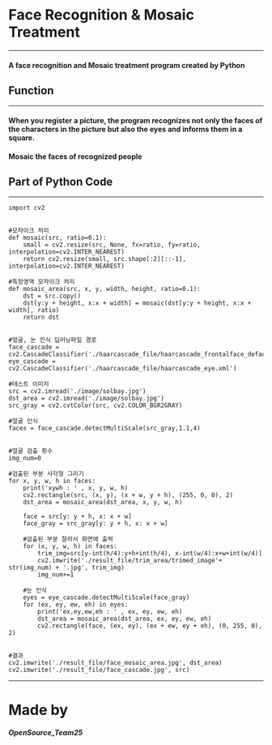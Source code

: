 # Face Recognition & Mosaic Treatment
---

#### A face recognition and Mosaic treatment program created by Python

## Function
---
#### When you register a picture, the program recognizes not only the faces of the characters in the picture but also the eyes and informs them in a square. 
#### Mosaic the faces of recognized people

## Part of Python Code 
---
```
import cv2


#모자이크 처리
def mosaic(src, ratio=0.1):
    small = cv2.resize(src, None, fx=ratio, fy=ratio, interpolation=cv2.INTER_NEAREST)
    return cv2.resize(small, src.shape[:2][::-1], interpolation=cv2.INTER_NEAREST)

#특정영역 모자이크 처리
def mosaic_area(src, x, y, width, height, ratio=0.1):
    dst = src.copy()
    dst[y:y + height, x:x + width] = mosaic(dst[y:y + height, x:x + width], ratio)
    return dst


#얼굴, 눈 인식 딥러닝파일 경로
face_cascade = cv2.CascadeClassifier('./haarcascade_file/haarcascade_frontalface_default.xml')
eye_cascade = cv2.CascadeClassifier('./haarcascade_file/haarcascade_eye.xml')

#테스트 이미지
src = cv2.imread('./image/solbay.jpg')
dst_area = cv2.imread('./image/solbay.jpg')
src_gray = cv2.cvtColor(src, cv2.COLOR_BGR2GRAY)

#얼굴 인식
faces = face_cascade.detectMultiScale(src_gray,1.1,4)


#얼굴 검출 횟수
img_num=0

#검출된 부분 사각형 그리기
for x, y, w, h in faces:
    print('xywh : ' , x, y, w, h)
    cv2.rectangle(src, (x, y), (x + w, y + h), (255, 0, 0), 2)
    dst_area = mosaic_area(dst_area, x, y, w, h)
    
    face = src[y: y + h, x: x + w]
    face_gray = src_gray[y: y + h, x: x + w]

    #검출된 부분 잘라서 화면에 출력
    for (x, y, w, h) in faces:
        trim_img=src[y-int(h/4):y+h+int(h/4), x-int(w/4):x+w+int(w/4)]
        cv2.imwrite('./result_file/trim_area/trimed_image'+ str(img_num) + '.jpg', trim_img)
        img_num+=1

    #눈 인식
    eyes = eye_cascade.detectMultiScale(face_gray)
    for (ex, ey, ew, eh) in eyes:
        print('ex,ey,ew,eh : ' , ex, ey, ew, eh)
        dst_area = mosaic_area(dst_area, ex, ey, ew, eh)
        cv2.rectangle(face, (ex, ey), (ex + ew, ey + eh), (0, 255, 0), 2)


#결과
cv2.imwrite('./result_file/face_mosaic_area.jpg', dst_area)
cv2.imwrite('./result_file/face_cascade.jpg', src)
```

---

# Made by
##### OpenSource_Team25
